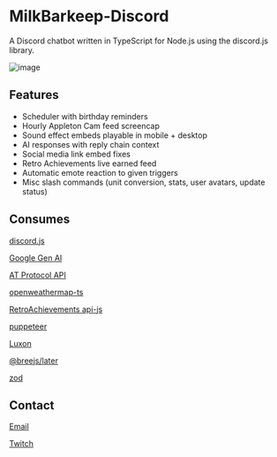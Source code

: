 # MilkBarkeep-Discord

A Discord chatbot written in TypeScript for Node.js using the discord.js library.

![image](https://github.com/lucasgerrits/milkbarkeep-discord/assets/15215779/4eed6bc1-8847-4151-9219-a6cf1785462e)

## Features
- Scheduler with birthday reminders
- Hourly Appleton Cam feed screencap
- Sound effect embeds playable in mobile + desktop
- AI responses with reply chain context
- Social media link embed fixes
- Retro Achievements live earned feed
- Automatic emote reaction to given triggers
- Misc slash commands (unit conversion, stats, user avatars, update status)

## Consumes

[discord.js](https://discord.js.org/)

[Google Gen AI](https://github.com/googleapis/js-genai)

[AT Protocol API](https://github.com/bluesky-social/atproto)

[openweathermap-ts](https://github.com/Endunry/openweathermap-ts)

[RetroAchievements api-js](https://github.com/RetroAchievements/api-js)

[puppeteer](https://github.com/puppeteer/puppeteer)

[Luxon](https://github.com/moment/luxon)

[@breejs/later](https://github.com/breejs/later)

[zod](https://github.com/colinhacks/zod)

## Contact

[Email](mailto:lucasjgerrits@gmail.com)

[Twitch](https://www.twitch.tv/carefreebomb)